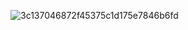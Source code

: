 ![3c137046872f45375c1d175e7846b6fd](https://github.com/Ghi000/openit.com/assets/153405810/45cdae77-baf6-455a-a648-2324f429e276)
